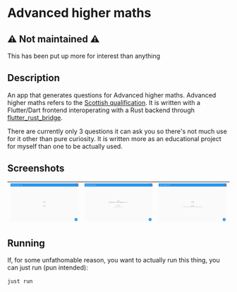 # Advanced higher maths

## ⚠️ Not maintained ⚠️

This has been put up more for interest than anything

## Description

An app that generates questions for Advanced higher maths. Advanced higher maths refers to the [Scottish qualification](https://www.sqa.org.uk/sqa/48507.html).
It is written with a Flutter/Dart frontend interoperating with a Rust backend through [flutter_rust_bridge](https://cjycode.com/flutter_rust_bridge/).

There are currently only 3 questions it can ask you so there's not much use for it other than pure curiosity. It is written more as an educational project for myself than one to be actually used.

## Screenshots

| ![Combinatoric.png](images/Combinatoric.png) | ![General term.png](images/General%20term.png) | ![Simple expansion.png](images/Simple%20expansion.png) |
| -------------------------------------------- | ---------------------------------------------- | ------------------------------------------------------ |

## Running

If, for some unfathomable reason, you want to actually run this thing, you can just run (pun intended):

```
just run
```
